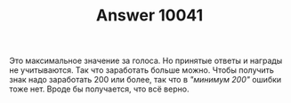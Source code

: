 ﻿---
title: "Answer 10041"
se.owner.user_id: 178988
se.owner.display_name: "Qwertiy"
se.owner.link: "https://ru.meta.stackoverflow.com/users/178988/qwertiy"
se.answer_id: 10041
se.question_id: 10040
se.post_type: answer
se.is_accepted: True
---
<p>Это максимальное значение за голоса. Но принятые ответы и награды не учитываются. Так что заработать больше можно. Чтобы получить знак надо заработать 200 или более, так что в <em>"минимум 200"</em> ошибки тоже нет. Вроде бы получается, что всё верно.</p>
